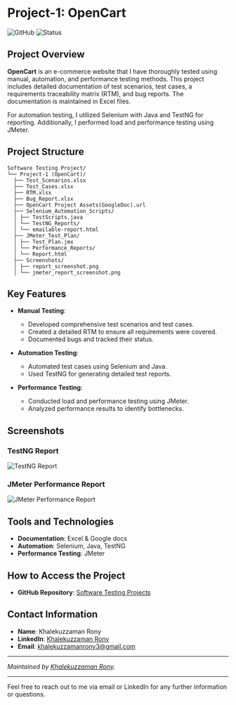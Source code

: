 # Project-1: OpenCart

![GitHub](https://img.shields.io/badge/Project-OpenCart-blue) ![Status](https://img.shields.io/badge/Status-Completed-brightgreen)

## Project Overview

**OpenCart** is an e-commerce website that I have thoroughly tested using manual, automation, and performance testing methods. This project includes detailed documentation of test scenarios, test cases, a requirements traceability matrix (RTM), and bug reports. The documentation is maintained in Excel files.

For automation testing, I utilized Selenium with Java and TestNG for reporting. Additionally, I performed load and performance testing using JMeter.

## Project Structure
```plaintext
Software Testing Project/
└── Project-1 (OpenCart)/
  ├── Test_Scenarios.xlsx
  ├── Test_Cases.xlsx
  ├── RTM.xlsx
  ├── Bug_Report.xlsx
  ├── OpenCart Project Assets(GoogleDoc).url 
  ├── Selenium_Automation_Scripts/
  │ ├── TestScripts.java
  │ └── TestNG_Reports/
  │ └── emailable-report.html
  ├── JMeter_Test_Plan/
  │ ├── Test_Plan.jmx
  │ └── Performance_Reports/
  │ └── Report.html
  ├── Screenshots/
  │ ├── report_screenshot.png
  │ └── jmeter_report_screenshot.png
```


## Key Features

- **Manual Testing**:
  - Developed comprehensive test scenarios and test cases.
  - Created a detailed RTM to ensure all requirements were covered.
  - Documented bugs and tracked their status.

- **Automation Testing**:
  - Automated test cases using Selenium and Java.
  - Used TestNG for generating detailed test reports.

- **Performance Testing**:
  - Conducted load and performance testing using JMeter.
  - Analyzed performance results to identify bottlenecks.

## Screenshots

### TestNG Report
![TestNG Report](screenshots/report_screenshot.png)

### JMeter Performance Report
![JMeter Performance Report](screenshots/jmeter_report_screenshot.png)


## Tools and Technologies

- **Documentation**: Excel & Google docs
- **Automation**: Selenium, Java, TestNG
- **Performance Testing**: JMeter

## How to Access the Project

- **GitHub Repository**: [Software Testing Projects](https://github.com/khalakuzamanrony/Software-Testing-Projects/)

## Contact Information

- **Name**: Khalekuzzaman Rony
- **LinkedIn**: [Khalekuzzaman Rony](https://www.linkedin.com/in/khalekuzzamanrony/)
- **Email**: [khalekuzzamanrony3@gmail.com](mailto:khalekuzzamanrony3@gmail.com)


---

*Maintained by [Khalekuzzaman Rony](https://github.com/khalakuzamanrony).*

---

Feel free to reach out to me via email or LinkedIn for any further information or questions.
